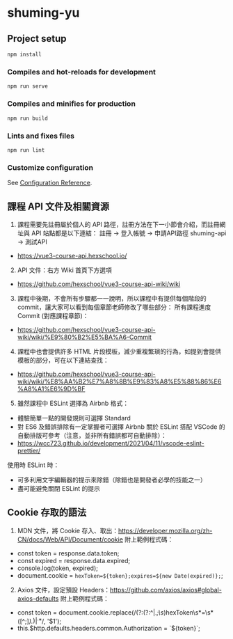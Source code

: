 # shuming-yu

## Project setup
```
npm install
```

### Compiles and hot-reloads for development
```
npm run serve
```

### Compiles and minifies for production
```
npm run build
```

### Lints and fixes files
```
npm run lint
```

### Customize configuration
See [Configuration Reference](https://cli.vuejs.org/config/).

## 課程 API 文件及相關資源

1. 課程需要先註冊屬於個人的 API 路徑，註冊方法在下一小節會介紹，而註冊網址與 API 站點都是以下連結：
註冊 -> 登入帳號 -> 申請API路徑 shuming-api -> 測試API
- https://vue3-course-api.hexschool.io/

2. API 文件：右方 Wiki 首頁下方選項
- https://github.com/hexschool/vue3-course-api-wiki/wiki

3. 課程中後期，不會所有步驟都一一說明，所以課程中有提供每個階段的 commit，讓大家可以看到每個章節老師修改了哪些部分：
所有課程進度 Commit (對應課程章節)：
- https://github.com/hexschool/vue3-course-api-wiki/wiki/%E9%80%B2%E5%BA%A6-Commit

4. 課程中也會提供許多 HTML 片段模板，減少重複繁瑣的行為，如提到會提供模板的部分，可在以下連結查找：
- https://github.com/hexschool/vue3-course-api-wiki/wiki/%E8%AA%B2%E7%A8%8B%E9%83%A8%E5%88%86%E6%A8%A1%E6%9D%BF

5. 雖然課程中 ESLint 選擇為 Airbnb 格式：
- 體驗簡單一點的開發規則可選擇 Standard
- 對 ES6 及錯誤排除有一定掌握者可選擇 Airbnb
關於 ESLint 搭配 VSCode 的自動排版可參考（注意，並非所有錯誤都可自動排除）：
- https://wcc723.github.io/development/2021/04/11/vscode-eslint-prettier/

使用時 ESLint 時：
- 可多利用文字編輯器的提示來除錯（除錯也是開發者必學的技能之一）
- 盡可能避免關閉 ESLint 的提示

## Cookie 存取的語法

1. MDN 文件，將 Cookie 存入、取出：https://developer.mozilla.org/zh-CN/docs/Web/API/Document/cookie
附上範例程式碼：

- const token = response.data.token;
- const expired = response.data.expired;
- console.log(token, expired);
- document.cookie = `hexToken=${token};expires=${new Date(expired)};`;

2. Axios 文件，設定預設 Headers：https://github.com/axios/axios#global-axios-defaults
附上範例程式碼：

- const token = document.cookie.replace(/(?:(?:^|.*;\s*)hexToken\s*=\s*([^;]*).*$)|^.*$/, '$1');
- this.$http.defaults.headers.common.Authorization = `${token}`;